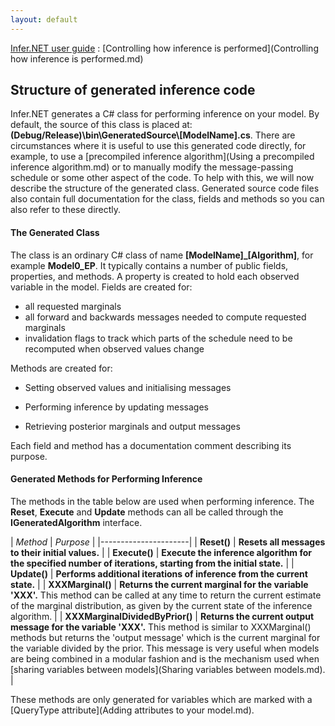 ```yaml
---
layout: default 
--- 
```

[Infer.NET user guide](index.md) : [Controlling how inference is performed](Controlling how inference is performed.md) 

## Structure of generated inference code

Infer.NET generates a C# class for performing inference on your model. By default, the source of this class is placed at: **(Debug/Release)\\bin\\GeneratedSource\\\[ModelName\].cs**. There are circumstances where it is useful to use this generated code directly, for example, to use a [precompiled inference algorithm](Using a precompiled inference algorithm.md) or to manually modify the message-passing schedule or some other aspect of the code. To help with this, we will now describe the structure of the generated class. Generated source code files also contain full documentation for the class, fields and methods so you can also refer to these directly.

#### The Generated Class

The class is an ordinary C# class of name **\[ModelName\]_\[Algorithm\]**, for example **Model0_EP**. It typically contains a number of public fields, properties, and methods. A property is created to hold each observed variable in the model. Fields are created for:

*   all requested marginals
*   all forward and backwards messages needed to compute requested marginals
*   invalidation flags to track which parts of the schedule need to be recomputed when observed values change

Methods are created for:

*   Setting observed values and initialising messages

*   Performing inference by updating messages

*   Retrieving posterior marginals and output messages


Each field and method has a documentation comment describing its purpose.

#### Generated Methods for Performing Inference

The methods in the table below are used when performing inference. The **Reset**, **Execute** and **Update** methods can all be called through the **IGeneratedAlgorithm** interface.

| _Method_ | _Purpose_ |
|----------------------|
| **Reset()** | **Resets all messages to their initial values.** |
| **Execute()** | **Execute the inference algorithm for the specified number of iterations, starting from the initial state.** |
| **Update()** | **Performs additional iterations of inference from the current state.** |
| **XXXMarginal()** | **Returns the current marginal for the variable 'XXX'.** This method can be called at any time to return the current estimate of the marginal distribution, as given by the current state of the inference algorithm. |
| **XXXMarginalDividedByPrior()** | **Returns the current output message for the variable 'XXX'.** This method is similar to XXXMarginal() methods but returns the 'output message' which is the current marginal for the variable divided by the prior. This message is very useful when models are being combined in a modular fashion and is the mechanism used when [sharing variables between models](Sharing variables between models.md). | 

These methods are only generated for variables which are marked with a [QueryType attribute](Adding attributes to your model.md).

